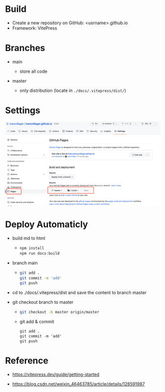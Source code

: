 # Build

- Create a new repository on GitHub: \<usrname>.github.io
- Framework: VitePress 

# Branches

- main
  - store all code

- master
  - only distribution (locate in `./docs/.vitepress/dist/`)


# Settings

![image-20230417164025208](https://github.com/marsvillager/pictures_for_markdown/raw/main/image-20230417164025208.png)

# Deploy Automaticly

- build md to html

  - ```sh
    npm install
    npm run docs:build
    ```

- branch main

  - ```sh
    git add .
    git commit -m 'add'
    git push
    ```

- cd to ./docs/.vitepress/dist and save the content to branch master

- git checkout branch to master

  - ```sh
    git checkout -b master origin/master
    ```

  - git add & commit

    ```
    git add .
    git commit -m 'add'
    git push
    ```


# Reference

- https://vitepress.dev/guide/getting-started

- https://blog.csdn.net/weixin_46463785/article/details/128591987